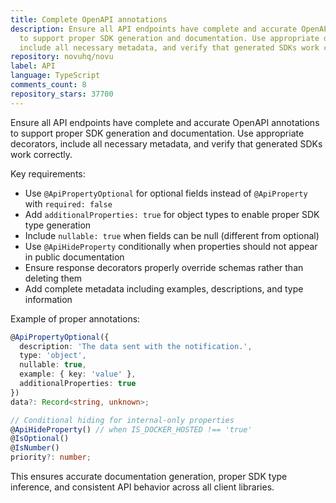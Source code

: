 ```yaml
---
title: Complete OpenAPI annotations
description: Ensure all API endpoints have complete and accurate OpenAPI annotations
  to support proper SDK generation and documentation. Use appropriate decorators,
  include all necessary metadata, and verify that generated SDKs work correctly.
repository: novuhq/novu
label: API
language: TypeScript
comments_count: 8
repository_stars: 37700
---
```


Ensure all API endpoints have complete and accurate OpenAPI annotations to support proper SDK generation and documentation. Use appropriate decorators, include all necessary metadata, and verify that generated SDKs work correctly.

Key requirements:
- Use `@ApiPropertyOptional` for optional fields instead of `@ApiProperty` with `required: false`
- Add `additionalProperties: true` for object types to enable proper SDK type generation
- Include `nullable: true` when fields can be null (different from optional)
- Use `@ApiHideProperty` conditionally when properties should not appear in public documentation
- Ensure response decorators properly override schemas rather than deleting them
- Add complete metadata including examples, descriptions, and type information

Example of proper annotations:
```typescript
@ApiPropertyOptional({
  description: 'The data sent with the notification.',
  type: 'object',
  nullable: true,
  example: { key: 'value' },
  additionalProperties: true
})
data?: Record<string, unknown>;

// Conditional hiding for internal-only properties
@ApiHideProperty() // when IS_DOCKER_HOSTED !== 'true'
@IsOptional()
@IsNumber()
priority?: number;
```

This ensures accurate documentation generation, proper SDK type inference, and consistent API behavior across all client libraries.